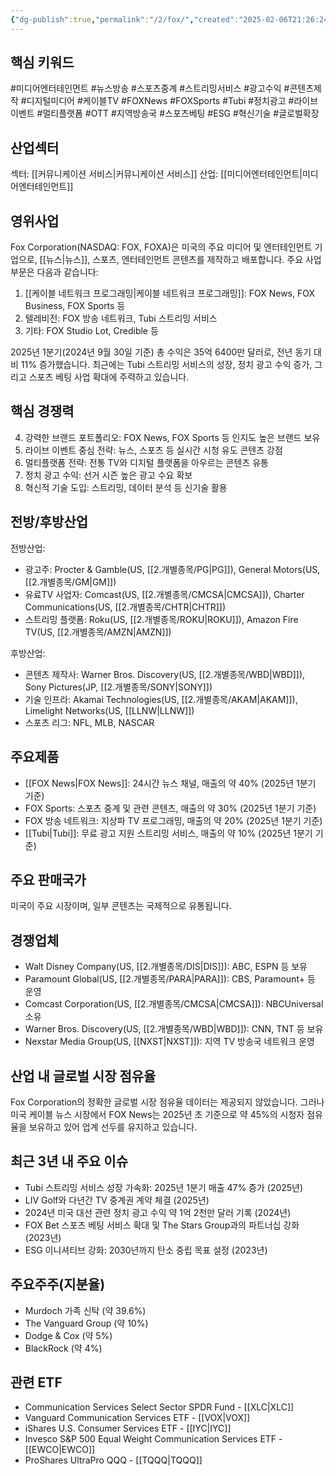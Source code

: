 ```yaml
---
{"dg-publish":true,"permalink":"/2/fox/","created":"2025-02-06T21:26:24.219+09:00","updated":"2025-06-03T20:05:59.110+09:00"}
---
```


## 핵심 키워드

#미디어엔터테인먼트 #뉴스방송 #스포츠중계 #스트리밍서비스 #광고수익 #콘텐츠제작 #디지털미디어 #케이블TV #FOXNews #FOXSports #Tubi #정치광고 #라이브이벤트 #멀티플랫폼 #OTT #지역방송국 #스포츠베팅 #ESG #혁신기술 #글로벌확장

## 산업섹터

섹터: [[커뮤니케이션 서비스\|커뮤니케이션 서비스]]
산업: [[미디어엔터테인먼트\|미디어엔터테인먼트]]

## 영위사업

Fox Corporation(NASDAQ: FOX, FOXA)은 미국의 주요 미디어 및 엔터테인먼트 기업으로, [[뉴스\|뉴스]], 스포츠, 엔터테인먼트 콘텐츠를 제작하고 배포합니다. 주요 사업 부문은 다음과 같습니다:

1. [[케이블 네트워크 프로그래밍\|케이블 네트워크 프로그래밍]]: FOX News, FOX Business, FOX Sports 등
2. 텔레비전: FOX 방송 네트워크, Tubi 스트리밍 서비스
3. 기타: FOX Studio Lot, Credible 등

2025년 1분기(2024년 9월 30일 기준) 총 수익은 35억 6400만 달러로, 전년 동기 대비 11% 증가했습니다. 최근에는 Tubi 스트리밍 서비스의 성장, 정치 광고 수익 증가, 그리고 스포츠 베팅 사업 확대에 주력하고 있습니다.

## 핵심 경쟁력

4. 강력한 브랜드 포트폴리오: FOX News, FOX Sports 등 인지도 높은 브랜드 보유
5. 라이브 이벤트 중심 전략: 뉴스, 스포츠 등 실시간 시청 유도 콘텐츠 강점
6. 멀티플랫폼 전략: 전통 TV와 디지털 플랫폼을 아우르는 콘텐츠 유통
7. 정치 광고 수익: 선거 시즌 높은 광고 수요 확보
8. 혁신적 기술 도입: 스트리밍, 데이터 분석 등 신기술 활용

## 전방/후방산업

전방산업:

- 광고주: Procter & Gamble(US, [[2.개별종목/PG\|PG]]), General Motors(US, [[2.개별종목/GM\|GM]])
- 유료TV 사업자: Comcast(US, [[2.개별종목/CMCSA\|CMCSA]]), Charter Communications(US, [[2.개별종목/CHTR\|CHTR]])
- 스트리밍 플랫폼: Roku(US, [[2.개별종목/ROKU\|ROKU]]), Amazon Fire TV(US, [[2.개별종목/AMZN\|AMZN]])

후방산업:

- 콘텐츠 제작사: Warner Bros. Discovery(US, [[2.개별종목/WBD\|WBD]]), Sony Pictures(JP, [[2.개별종목/SONY\|SONY]])
- 기술 인프라: Akamai Technologies(US, [[2.개별종목/AKAM\|AKAM]]), Limelight Networks(US, [[LLNW\|LLNW]])
- 스포츠 리그: NFL, MLB, NASCAR

## 주요제품

- [[FOX News\|FOX News]]: 24시간 뉴스 채널, 매출의 약 40% (2025년 1분기 기준)
- FOX Sports: 스포츠 중계 및 관련 콘텐츠, 매출의 약 30% (2025년 1분기 기준)
- FOX 방송 네트워크: 지상파 TV 프로그래밍, 매출의 약 20% (2025년 1분기 기준)
- [[Tubi\|Tubi]]: 무료 광고 지원 스트리밍 서비스, 매출의 약 10% (2025년 1분기 기준)

## 주요 판매국가

미국이 주요 시장이며, 일부 콘텐츠는 국제적으로 유통됩니다.

## 경쟁업체

- Walt Disney Company(US, [[2.개별종목/DIS\|DIS]]): ABC, ESPN 등 보유
- Paramount Global(US, [[2.개별종목/PARA\|PARA]]): CBS, Paramount+ 등 운영
- Comcast Corporation(US, [[2.개별종목/CMCSA\|CMCSA]]): NBCUniversal 소유
- Warner Bros. Discovery(US, [[2.개별종목/WBD\|WBD]]): CNN, TNT 등 보유
- Nexstar Media Group(US, [[NXST\|NXST]]): 지역 TV 방송국 네트워크 운영

## 산업 내 글로벌 시장 점유율

Fox Corporation의 정확한 글로벌 시장 점유율 데이터는 제공되지 않았습니다. 그러나 미국 케이블 뉴스 시장에서 FOX News는 2025년 초 기준으로 약 45%의 시청자 점유율을 보유하고 있어 업계 선두를 유지하고 있습니다.

## 최근 3년 내 주요 이슈

- Tubi 스트리밍 서비스 성장 가속화: 2025년 1분기 매출 47% 증가 (2025년)
- LIV Golf와 다년간 TV 중계권 계약 체결 (2025년)
- 2024년 미국 대선 관련 정치 광고 수익 약 1억 2천만 달러 기록 (2024년)
- FOX Bet 스포츠 베팅 서비스 확대 및 The Stars Group과의 파트너십 강화 (2023년)
- ESG 이니셔티브 강화: 2030년까지 탄소 중립 목표 설정 (2023년)

## 주요주주(지분율)

- Murdoch 가족 신탁 (약 39.6%)
- The Vanguard Group (약 10%)
- Dodge & Cox (약 5%)
- BlackRock (약 4%)

## 관련 ETF

- Communication Services Select Sector SPDR Fund - [[XLC\|XLC]]
- Vanguard Communication Services ETF - [[VOX\|VOX]]
- iShares U.S. Consumer Services ETF - [[IYC\|IYC]]
- Invesco S&P 500 Equal Weight Communication Services ETF - [[EWCO\|EWCO]]
- ProShares UltraPro QQQ - [[TQQQ\|TQQQ]]